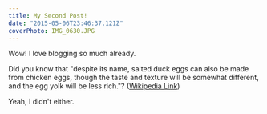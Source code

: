 ```yaml
---
title: My Second Post!
date: "2015-05-06T23:46:37.121Z"
coverPhoto: IMG_0630.JPG
---
```


Wow! I love blogging so much already.

Did you know that "despite its name, salted duck eggs can also be made from
chicken eggs, though the taste and texture will be somewhat different, and the
egg yolk will be less rich."?
([Wikipedia Link](https://en.wikipedia.org/wiki/Salted_duck_egg))

Yeah, I didn't either.
